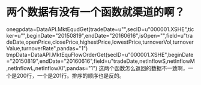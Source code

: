 # 两个数据有没有一个函数就渠道的啊？

onegpdata=DataAPI.MktEqudGet(tradeDate=u"",secID=u"000001.XSHE",ticker=u"",beginDate="20150819",endDate="20160616",isOpen="",field=u"tradeDate,openPrice,closePrice,highestPrice,lowestPrice,turnoverVol,turnoverValue,turnoverRate",pandas="1")
tmpData=DataAPI.MktEquFlowOrderGet(secID=u"000001.XSHE",beginDate="20150819",endDate="20160616",field=u"tradeDate,netInflowS,netInflowM,netInflowL,netInflowXl",pandas="1")
这两个函数怎么返回的数据不一致啊，一个是200行，一个是201行。排序的顺序也是反的。